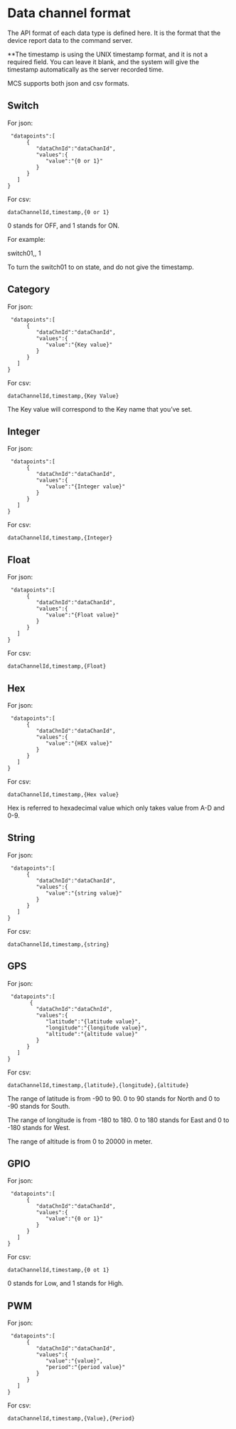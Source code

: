 # Data channel format

The API format of each data type is defined here. It is the format that the device report data to the command server.


**The timestamp is using the UNIX timestamp format, and it is not a required field. You can leave it blank, and the system will give the timestamp automatically as the server recorded time.

MCS supports both json and csv formats.

## Switch

For json:
```
 "datapoints":[
      {
         "dataChnId":"dataChanId",
         "values":{
            "value":"{0 or 1}"
         }
      }
   ]
}

```


For csv:
```
dataChannelId,timestamp,{0 or 1}

```
0 stands for OFF, and 1 stands for ON.

For example:

switch01,, 1

To turn the switch01 to on state, and do not give the timestamp.

## Category

For json:
```
 "datapoints":[
      {
         "dataChnId":"dataChanId",
         "values":{
            "value":"{Key value}"
         }
      }
   ]
}

```


For csv:
```
dataChannelId,timestamp,{Key Value}
```
The Key value will correspond to the Key name that you’ve set.

## Integer

For json:
```
 "datapoints":[
      {
         "dataChnId":"dataChanId",
         "values":{
            "value":"{Integer value}"
         }
      }
   ]
}

```


For csv:
```
dataChannelId,timestamp,{Integer}
```

## Float

For json:
```
 "datapoints":[
      {
         "dataChnId":"dataChanId",
         "values":{
            "value":"{Float value}"
         }
      }
   ]
}

```


For csv:
```
dataChannelId,timestamp,{Float}
```

## Hex

For json:
```
 "datapoints":[
      {
         "dataChnId":"dataChanId",
         "values":{
            "value":"{HEX value}"
         }
      }
   ]
}

```


For csv:
```
dataChannelId,timestamp,{Hex value}
```
Hex is referred to hexadecimal value which only takes value from A-D and 0-9.

## String

For json:
```
 "datapoints":[
      {
         "dataChnId":"dataChanId",
         "values":{
            "value":"{string value}"
         }
      }
   ]
}

```


For csv:
```
dataChannelId,timestamp,{string}
```

## GPS
For json:
```
 "datapoints":[
       {
         "dataChnId":"dataChnId",
         "values":{
            "latitude":"{latitude value}",
            "longitude":"{longitude value}",
            "altitude":"{altitude value}"
         }
      }
   ]
}

```


For csv:

```
dataChannelId,timestamp,{latitude},{longitude},{altitude}
```

The range of latitude is from -90 to 90. 0 to 90 stands for North and 0 to -90 stands for South.

The range of longitude is from -180 to 180. 0 to 180 stands for East and 0 to -180 stands for West.

The range of altitude is from 0 to 20000 in meter.

## GPIO

For json:
```
 "datapoints":[
      {
         "dataChnId":"dataChanId",
         "values":{
            "value":"{0 or 1}"
         }
      }
   ]
}

```


For csv:
```
dataChannelId,timestamp,{0 ot 1}
```
0 stands for Low, and 1 stands for High.

## PWM
For json:
```
 "datapoints":[
      {
         "dataChnId":"dataChanId",
         "values":{
            "value":"{value}",
            "period":"{period value}"
         }
      }
   ]
}

```


For csv:
```
dataChannelId,timestamp,{Value},{Period}
```
